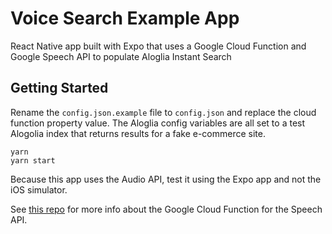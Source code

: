# Voice Search Example App

React Native app built with Expo that uses a Google Cloud Function and Google Speech API to populate Aloglia Instant Search

## Getting Started

Rename the `config.json.example` file to `config.json` and replace the cloud function property value. The Aloglia config variables are all set to a test Alogolia index that returns results for a fake e-commerce site.

```
yarn
yarn start
```

Because this app uses the Audio API, test it using the Expo app and not the iOS simulator.

See [this repo](https://github.com/fostermadeco/audio-to-text-gcloud) for more info about the Google Cloud Function for the Speech API.